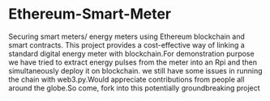 # Ethereum-Smart-Meter
Securing smart meters/ energy meters using Ethereum blockchain and smart contracts.
This project provides a cost-effective way of linking a standard digital energy meter with blockchain.For demonstration purpose
we have tried to extract energy pulses from the meter into an Rpi and then simultaneously deploy it on blockchain. 
we still have some issues in 
running the chain with web3.py.Would appreciate contributions from people all around the globe.So come, fork into this potentially groundbreaking project
